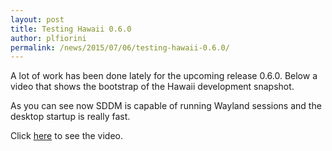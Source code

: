 ```yaml
---
layout: post
title: Testing Hawaii 0.6.0
author: plfiorini
permalink: /news/2015/07/06/testing-hawaii-0.6.0/
---
```


A lot of work has been done lately for the upcoming release 0.6.0.
Below a video that shows the bootstrap of the Hawaii development snapshot.

<!-- more -->

As you can see now SDDM is capable of running Wayland sessions and the desktop
startup is really fast.

Click [here](https://plus.google.com/b/106410682256187719404/106410682256187719404/videos?pid=6168151476572227058&oid=106410682256187719404) to see the video.
